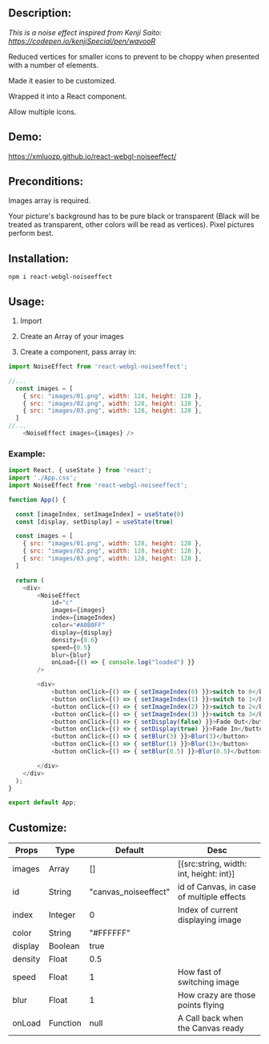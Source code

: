 

## Description:

*This is a noise effect inspired from Kenji Saito: https://codepen.io/kenjiSpecial/pen/wavooR*

Reduced vertices for smaller icons to prevent to be choppy when presented with a number of elements.

Made it easier to be customized.

Wrapped it into a React component.

Allow multiple icons.

## Demo:

https://xmluozp.github.io/react-webgl-noiseeffect/

## Preconditions:

Images array is required.

Your picture's background has to be pure black or transparent (Black will be treated as transparent, other colors will be read as vertices). Pixel pictures perform best.

## Installation:

```
npm i react-webgl-noiseeffect
```

## Usage:

1. Import

2. Create an Array of your images

3. Create a component, pass array in:

```javascript
import NoiseEffect from 'react-webgl-noiseeffect';

//...
  const images = [
    { src: "images/01.png", width: 128, height: 128 },
    { src: "images/02.png", width: 128, height: 128 },
    { src: "images/03.png", width: 128, height: 128 },
  ]
//...
    <NoiseEffect images={images} />
```


### Example:

```javascript
import React, { useState } from 'react';
import './App.css';
import NoiseEffect from 'react-webgl-noiseeffect';

function App() {

  const [imageIndex, setImageIndex] = useState(0)
  const [display, setDisplay] = useState(true)

  const images = [
    { src: "images/01.png", width: 128, height: 128 },
    { src: "images/02.png", width: 128, height: 128 },
    { src: "images/03.png", width: 128, height: 128 },
  ]

  return (
    <div>
        <NoiseEffect
            id="c"
            images={images}
            index={imageIndex}
            color="#A0B0FF"
            display={display}
            density={0.6}
            speed={0.5}
            blur={blur}
            onLoad={() => { console.log("loaded") }}
        />

        <div>
            <button onClick={() => { setImageIndex(0) }}>switch to 0</button>
            <button onClick={() => { setImageIndex(1) }}>switch to 1</button>
            <button onClick={() => { setImageIndex(2) }}>switch to 2</button>
            <button onClick={() => { setImageIndex(3) }}>switch to 3</button>
            <button onClick={() => { setDisplay(false) }}>Fade Out</button>
            <button onClick={() => { setDisplay(true) }}>Fade In</button>
            <button onClick={() => { setBlur(3) }}>Blur(3)</button>
            <button onClick={() => { setBlur(1) }}>Blur(1)</button>
            <button onClick={() => { setBlur(0.5) }}>Blur(0.5)</button>

        </div>
    </div>
  );
}

export default App;

```

## Customize:

| Props         | Type          | Default             | Desc                                  |
| ------------- | ------------- | ------------------- | ------------------------------------- |
| images        | Array         |  []                 | [{src:string, width: int, height: int}] |
| id            | String        | "canvas_noiseeffect"| id of Canvas, in case of multiple effects |
| index         | Integer       |  0                  | Index of current displaying image      |
| color         | String        |  "#FFFFFF"          |                                       |
| display       | Boolean       |    true             |                                       |
| density       | Float         |    0.5              |                                       |
| speed         | Float         |    1                | How fast of switching image           |
| blur          | Float         |    1                | How crazy are those points flying |
| onLoad        | Function      |    null             | A Call back when the Canvas ready     |


